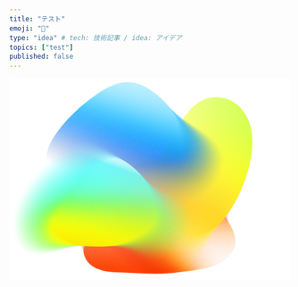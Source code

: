 ```yaml
---
title: "テスト"
emoji: "🎤"
type: "idea" # tech: 技術記事 / idea: アイデア
topics: ["test"]
published: false
---
```


![](/images/articles/20251007-draft-test/1.png)
